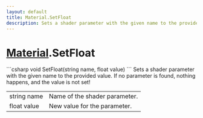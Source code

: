 ```yaml
---
layout: default
title: Material.SetFloat
description: Sets a shader parameter with the given name to the provided value. If no parameter is found, nothing happens, and the value is not set!
---
```

# [Material]({{site.url}}/Pages/StereoKit/Material.html).SetFloat

<div class='signature' markdown='1'>
```csharp
void SetFloat(string name, float value)
```
Sets a shader parameter with the given name to the
provided value. If no parameter is found, nothing happens, and
the value is not set!
</div>

|  |  |
|--|--|
|string name|Name of the shader parameter.|
|float value|New value for the parameter.|




